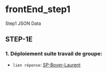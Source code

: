 # frontEnd_step1
Step1 JSON Data

## STEP-1E
  ### 1. Déploiement suite travail de groupe:
  - `lien réponse`: [SP-Boyer-Laurent](boyer-laurent.alwaysdata.net//www/lpdwcaboyerlaurent202526)
